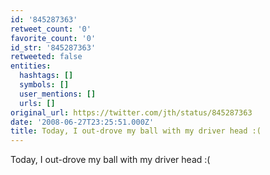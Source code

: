 ```yaml
---
id: '845287363'
retweet_count: '0'
favorite_count: '0'
id_str: '845287363'
retweeted: false
entities:
  hashtags: []
  symbols: []
  user_mentions: []
  urls: []
original_url: https://twitter.com/jth/status/845287363
date: '2008-06-27T23:25:51.000Z'
title: Today, I out-drove my ball with my driver head :(
---
```


Today, I out-drove my ball with my driver head :(
